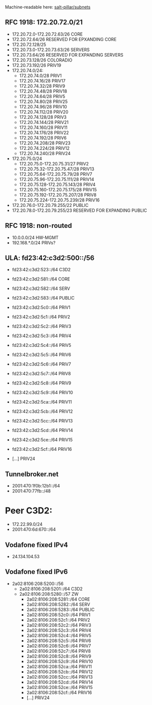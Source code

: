 Machine-readable here: [salt-pillar/subnets](./salt-pillar/subnets/init.sls)

## RFC 1918: 172.20.72.0/21

* 172.20.72.0-172.20.72.63/26 CORE
* 172.20.72.64/26 RESERVED FOR EPXANDING CORE
* 172.20.72.128/25
* 172.20.73.0-172.20.73.63/26 SERVERS
* 172.20.73.64/26 RESERVED FOR EXPANDING SERVERS
* 172.20.73.128/26 COLORADIO
* 172.20.73.192/26 PRIV19
* 172.20.74.0/24:
  * 172.20.74.0/28 PRIV1
  * 172.20.74.16/28 PRIV17
  * 172.20.74.32/28 PRIV9
  * 172.20.74.48/28 PRIV18
  * 172.20.74.64/28 PRIV5
  * 172.20.74.80/28 PRIV25
  * 172.20.74.96/28 PRIV10
  * 172.20.74.112/28 PRIV20
  * 172.20.74.128/28 PRIV3
  * 172.20.74.144/28 PRIV21
  * 172.20.74.160/28 PRIV11
  * 172.20.74.176/28 PRIV22
  * 172.20.74.192/28 PRIV6
  * 172.20.74.208/28 PRIV23
  * 172.20.74.224/28 PRIV12
  * 172.20.74.240/28 PRIV24
* 172.20.75.0/24
  * 172.20.75.0-172.20.75.31/27 PRIV2
  * 172.20.75.32-172.20.75.47/28 PRIV13
  * 172.20.75.64-172.20.75.79/28 PRIV7
  * 172.20.75.96-172.20.75.111/28 PRIV14
  * 172.20.75.128-172.20.75.143/28 PRIV4
  * 172.20.75.160-172.20.75.175/28 PRIV15
  * 172.20.75.192-172.20.75.207/28 PRIV8
  * 172.20.75.224-172.20.75.239/28 PRIV16
* 172.20.76.0-172.20.79.255/22 PUBLIC
* 172.20.78.0-172.20.79.255/23 RESERVED FOR EXPANDING PUBLIC

## RFC 1918: non-routed

* 10.0.0.0/24 HW-MGMT
* 192.168.*.0/24 PRIVs?

## ULA: fd23:42:c3d2:500::/56

* fd23:42:c3d2:523::/64 C3D2

* fd23:42:c3d2:581::/64 CORE
* fd23:42:c3d2:582::/64 SERV
* fd23:42:c3d2:583::/64 PUBLIC
* fd23:42:c3d2:5c0::/64 PRIV1
* fd23:42:c3d2:5c1::/64 PRIV2
* fd23:42:c3d2:5c2::/64 PRIV3
* fd23:42:c3d2:5c3::/64 PRIV4
* fd23:42:c3d2:5c4::/64 PRIV5
* fd23:42:c3d2:5c5::/64 PRIV6
* fd23:42:c3d2:5c6::/64 PRIV7
* fd23:42:c3d2:5c7::/64 PRIV8
* fd23:42:c3d2:5c8::/64 PRIV9
* fd23:42:c3d2:5c9::/64 PRIV10
* fd23:42:c3d2:5ca::/64 PRIV11
* fd23:42:c3d2:5cb::/64 PRIV12
* fd23:42:c3d2:5cc::/64 PRIV13
* fd23:42:c3d2:5cd::/64 PRIV14
* fd23:42:c3d2:5ce::/64 PRIV15
* fd23:42:c3d2:5cf::/64 PRIV16
* […] PRIV24

## Tunnelbroker.net

* 2001:470:1f0b:12b1::/64
* 2001:470:77fb::/48

# Peer C3D2:

* 172.22.99.0/24
* 2001:470:6d:670::/64

## Vodafone fixed IPv4
* 24.134.104.53

## Vodafone fixed IPv6
* 2a02:8106:208:5200::/56
  * 2a02:8106:208:5201::/64 C3D2
  * 2a02:8106:208:5280::/57 ZW
    * 2a02:8106:208:5281::/64 CORE
    * 2a02:8106:208:5282::/64 SERV
    * 2a02:8106:208:5283::/64 PUBLIC
    * 2a02:8106:208:52c0::/64 PRIV1
    * 2a02:8106:208:52c1::/64 PRIV2
    * 2a02:8106:208:52c2::/64 PRIV3
    * 2a02:8106:208:52c3::/64 PRIV4
    * 2a02:8106:208:52c4::/64 PRIV5
    * 2a02:8106:208:52c5::/64 PRIV6
    * 2a02:8106:208:52c6::/64 PRIV7
    * 2a02:8106:208:52c7::/64 PRIV8
    * 2a02:8106:208:52c8::/64 PRIV9
    * 2a02:8106:208:52c9::/64 PRIV10
    * 2a02:8106:208:52ca::/64 PRIV11
    * 2a02:8106:208:52cb::/64 PRIV12
    * 2a02:8106:208:52cc::/64 PRIV13
    * 2a02:8106:208:52cd::/64 PRIV14
    * 2a02:8106:208:52ce::/64 PRIV15
    * 2a02:8106:208:52cf::/64 PRIV16
    * […] PRIV24
